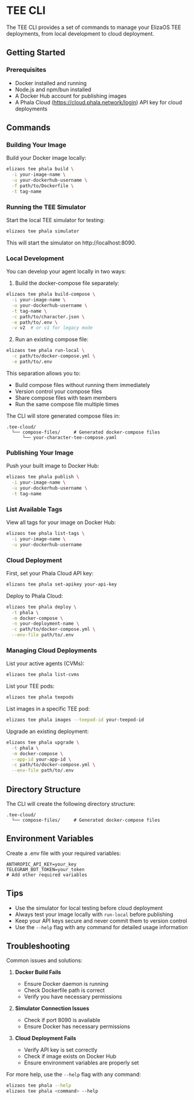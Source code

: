 # TEE CLI

The TEE CLI provides a set of commands to manage your ElizaOS TEE deployments, from local development to cloud deployment.

## Getting Started

### Prerequisites

- Docker installed and running
- Node.js and npm/bun installed
- A Docker Hub account for publishing images
- A Phala Cloud (https://cloud.phala.network/login) API key for cloud deployments

## Commands

### Building Your Image

Build your Docker image locally:

```bash
elizaos tee phala build \
  -i your-image-name \
  -u your-dockerhub-username \
  -f path/to/Dockerfile \
  -t tag-name
```

### Running the TEE Simulator

Start the local TEE simulator for testing:

```bash
elizaos tee phala simulator
```
This will start the simulator on http://localhost:8090.

### Local Development

You can develop your agent locally in two ways:

1. Build the docker-compose file separately:
```bash
elizaos tee phala build-compose \
  -i your-image-name \
  -u your-dockerhub-username \
  -t tag-name \
  -c path/to/character.json \
  -e path/to/.env \
  -v v2  # or v1 for legacy mode
```

2. Run an existing compose file:
```bash
elizaos tee phala run-local \
  -c path/to/docker-compose.yml \
  -e path/to/.env
```

This separation allows you to:
- Build compose files without running them immediately
- Version control your compose files
- Share compose files with team members
- Run the same compose file multiple times

The CLI will store generated compose files in:
```
.tee-cloud/
  └── compose-files/     # Generated docker-compose files
      └── your-character-tee-compose.yaml
```

### Publishing Your Image

Push your built image to Docker Hub:

```bash
elizaos tee phala publish \
  -i your-image-name \
  -u your-dockerhub-username \
  -t tag-name
```

### List Available Tags

View all tags for your image on Docker Hub:

```bash
elizaos tee phala list-tags \
  -i your-image-name \
  -u your-dockerhub-username
```

### Cloud Deployment

First, set your Phala Cloud API key:

```bash
elizaos tee phala set-apikey your-api-key
```

Deploy to Phala Cloud:

```bash
elizaos tee phala deploy \
  -t phala \
  -m docker-compose \
  -n your-deployment-name \
  -c path/to/docker-compose.yml \
  --env-file path/to/.env
```

### Managing Cloud Deployments

List your active agents (CVMs):

```bash
elizaos tee phala list-cvms
```

List your TEE pods:
```bash
elizaos tee phala teepods
```

List images in a specific TEE pod:
```bash
elizaos tee phala images --teepod-id your-teepod-id
```

Upgrade an existing deployment:
```bash
elizaos tee phala upgrade \
  -t phala \
  -m docker-compose \
  --app-id your-app-id \
  -c path/to/docker-compose.yml \
  --env-file path/to/.env
```

## Directory Structure

The CLI will create the following directory structure:
```
.tee-cloud/
  └── compose-files/     # Generated docker-compose files
```

## Environment Variables

Create a .env file with your required variables:

```env
ANTHROPIC_API_KEY=your_key
TELEGRAM_BOT_TOKEN=your_token
# Add other required variables
```

## Tips

- Use the simulator for local testing before cloud deployment
- Always test your image locally with `run-local` before publishing
- Keep your API keys secure and never commit them to version control
- Use the `--help` flag with any command for detailed usage information

## Troubleshooting

Common issues and solutions:

1. **Docker Build Fails**
   - Ensure Docker daemon is running
   - Check Dockerfile path is correct
   - Verify you have necessary permissions

2. **Simulator Connection Issues**
   - Check if port 8090 is available
   - Ensure Docker has necessary permissions

3. **Cloud Deployment Fails**
   - Verify API key is set correctly
   - Check if image exists on Docker Hub
   - Ensure environment variables are properly set

For more help, use the `--help` flag with any command:

```bash
elizaos tee phala --help
elizaos tee phala <command> --help
```
